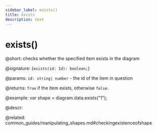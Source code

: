 ```yaml
---
sidebar_label: exists()
title: exists
description: text
---
```


# exists()

@short: checks whether the specified item exists in the diagram

@signature: {`exists(id: Id): boolean;`}

@params:
`id: string| number` - the id of the item in question

@returns:
`True` if the item exists, otherwise `false`.


@example:
var shape = diagram.data.exists("1"); 

@descr:

@related:
common_guides/manipulating_shapes.md#checkingexistenceofshape
